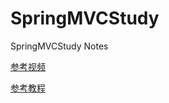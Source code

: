 # SpringMVCStudy
SpringMVCStudy  Notes

[参考视频](https://www.bilibili.com/video/BV1aE41167Tu?spm_id_from=pageDriver)

[参考教程](https://blog.csdn.net/QuantumYou/article/details/108105352)
